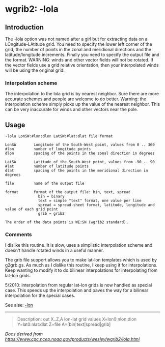 # wgrib2: -lola

## Introduction

The -lola option was not named after a girl but for extracting data
on a LOngitude-LAtitude grid. You need to specify the lower
left corner of the grid, the number of points in the zonal and meridional directions
and the latitude/longitude increments. Finally you need to specify the output file
and the format. WARNING: winds and other vector fields will not be
rotated. If the vector fields use a grid relative orientation,
then your interpolated winds will be using the original grid.

### Interpolation scheme

The interpolation to the lola grid is by nearest neighbor. Sure there are more
accurate schemes and people are welcome to do better. Warning: the interpolation
scheme simply picks up the value of the nearest neighbor. This can be very
inaccurate for winds and other vectors near the pole.

## Usage

```
-lola LonSW:#lon:dlon LatSW:#lat:dlat file format

LonSW        Longitude of the South-West point, values from 0 .. 360
#lon         number of longitude points
dlon         spacing of the points in the zonal direction in degrees

LatSW        Latitude of the South-West point, values from -90 .. 90
#lat         number of latitude points
dlat         spacing of the points in the meridional direction in degrees

file         name of the output file

format       format of the output file: bin, text, spread
               bin = binary
               text = simple "text" format, one value per line
               spread = spread-sheet format, latitude, longitude and value of each grid point
               grib = grib2

The order of the data points is WE:SN (wgrib2 standard).

```

### Comments

I dislike this routine. It is slow, uses a simplistic interpolation
scheme and doesn't handle rotated winds in a useful manner.

The grib file support allows you to make lat-lon templates which is used by
g2grb.gs. As much as I dislike this routine, I keep using it for interpolations.
Keep wanting to modify it to do bilinear interpolations for interpolating from
lat-lon grids.

5/2010: interpolation from regular lat-lon grids is now handled as special case.
This speeds up the interpolation and paves the way for a bilinear interpolation
for the special cases.

See alse: [-lon](./lon.md)

---

> Description: out X..Z,A lon-lat grid values X=lon0:nlon:dlon Y=lat0:nlat:dlat Z=file A=[bin|text|spread|grib]

_Docs derived from <https://www.cpc.ncep.noaa.gov/products/wesley/wgrib2/lola.html>_
